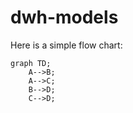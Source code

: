 # dwh-models

Here is a simple flow chart:

```mermaid
graph TD;
    A-->B;
    A-->C;
    B-->D;
    C-->D;
```
